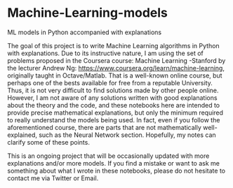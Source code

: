 # Machine-Learning-models
ML models in Python accompanied with explanations

The goal of this project is to write Machine Learning algorithms in Python with explanations.
Due to its instructive nature, I am using the set of problems proposed in the Coursera course: Machine Learning -Stanford by the lecturer Andrew Ng: https://www.coursera.org/learn/machine-learning, originally taught in Octave/Matlab. That is a well-known online course, but perhaps one of the bests available for free from a reputable University. Thus, it is not very difficult to find solutions made by other people online. However, I am not aware of any solutions written with good explanations about the theory and the code, and these notebooks here are intended to provide precise mathematical explanations, but only the minimum required to really understand the models being used. In fact, even if you follow the aforementioned course, there are parts that are not mathematically well-explained, such as the Neural Network section. Hopefully, my notes can clarify some of these points.

This is an ongoing project that will be occasionally updated with more explanations and/or more models.
If you find a mistake or want to ask me something about what I wrote in these notebooks, please do not hesitate to contact me
via Twitter or Email.  
